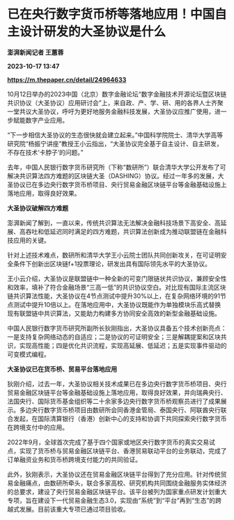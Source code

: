 # 已在央行数字货币桥等落地应用！中国自主设计研发的大圣协议是什么
**澎湃新闻记者 王蕙蓉**

**2023-10-17 13:47**

**https://m.thepaper.cn/detail/24964633**

10月12日举办的2023中国（北京）数字金融论坛“数字金融技术开源论坛暨区块链共识协议（大圣协议）应用研讨会”上，来自政、产、学、研、用的各界人士齐聚一堂共议大圣协议，呼吁为更好地服务金融科技发展，大圣协议应推广使用，进一步赋能数字产业应用。

“下一步相信大圣协议的生态很快就会建立起来。”中国科学院院士、清华大学高等研究院“杨振宁讲座”教授王小云指出，“大圣协议完全基于自主设计、自主研发，不存在技术‘卡脖子’的问题。”

去年，中国人民银行数字货币研究所（下称“数研所”）联合清华大学公开发布了可解决共识算法四方难题的区块链大圣（DASHING）协议。经过一年多的发展，大圣协议已在多边央行数字货币桥项目、央行贸易金融区块链平台等金融基础设施上落地应用，取得良好效果。

**大圣协议破解四方难题**

澎湃新闻了解到，一直以来，传统共识算法无法解决金融科技场景下高安全、高延展、高吞吐和低延迟同时满足的四方难题，共识算法创新成为推动联盟链在金融科技应用的关键。

针对上述技术难点，数研所和清华大学王小云院士团队共同创新攻关，在可证明安全条件下创新出区块链f+1投票理论，研发出具有国际领先水平的大圣协议。

王小云介绍，大圣协议是联盟链中一种全新的可变门限链状共识协议，兼顾安全性和效率，填补了符合金融场景“三高一低”的共识协议空白。对比现有国际主流区块链共识算法性能，大圣协议在4节点测试中提升30%以上，在复杂网络环境的91节点测试中提升10倍以上。在落地应用中，大圣协议既能作为单独模块乐高式替换现有联盟链中共识算法，又能助力构建多方协同安全高效的新型金融基础设施。

中国人民银行数字货币研究所副所长狄刚指出，大圣协议具备五个技术创新亮点：一是支持复杂网络动态的自适应；二是协议的可证明安全；三是解耦提案和区块共识，实现高性能；四是优化共识流程，实现高延展、低延迟；五是实现事件驱动的可变模式编程。

**大圣协议已在货币桥、贸易平台落地应用**

狄刚介绍，过去一年，大圣协议相关技术成果已在多边央行数字货币桥项目、央行贸易金融区块链平台等金融基础设施上落地应用，取得良好效果，并向瑞典央行、法国央行、国际货币基金组织等二十余家多边央行数字货币桥观察员进行了成果展示。多边央行数字货币桥项目由数研所会同香港金管局、泰国央行、阿联酋央行联合发起，在国际清算银行（香港）创新中心的支持和协调下共同探索央行数字货币在跨境支付中的应用。

2022年9月，全球首次完成了基于四个国家或地区央行数字货币的真实交易试点，实现了货币桥与贸易金融区块链平台、香港贸易联动平台的业务联动，完成了订单融资业务和货币桥跨境支付能力的共同验证。

此外，狄刚表示，大圣协议还在贸易金融区块链平台得到了充分应用。针对传统贸易金融痛点，由数研所牵头，联合多家高校、研究机构共同围绕金融服务实体经济的总要求，建设了央行贸易金融区块链平台。该平台被列为国家重点研发计划重大专项，旨在建设下一代贸易金融生态3.0，实现由“系统”到“平台”再到“生态”的跨越式发展。目前该重大专项已通过项目验收。